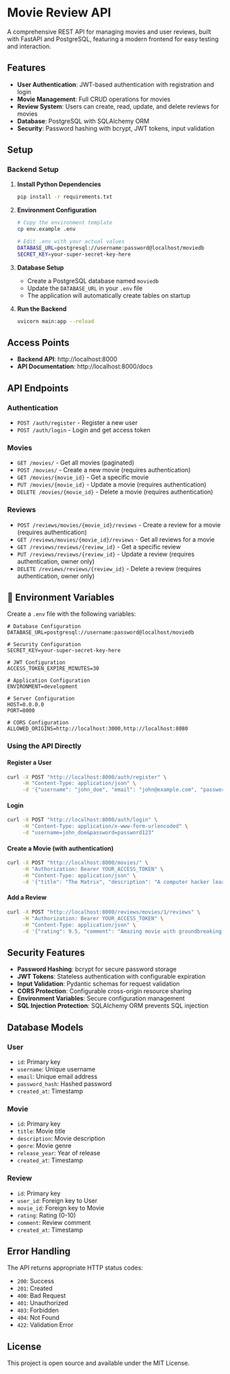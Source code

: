 # Movie Review API

A comprehensive REST API for managing movies and user reviews, built with FastAPI and PostgreSQL, featuring a modern frontend for easy testing and interaction.

## Features

- **User Authentication**: JWT-based authentication with registration and login
- **Movie Management**: Full CRUD operations for movies
- **Review System**: Users can create, read, update, and delete reviews for movies
- **Database**: PostgreSQL with SQLAlchemy ORM
- **Security**: Password hashing with bcrypt, JWT tokens, input validation

## Setup

### Backend Setup

1. **Install Python Dependencies**
   ```bash
   pip install -r requirements.txt
   ```

2. **Environment Configuration**
   ```bash
   # Copy the environment template
   cp env.example .env
   
   # Edit .env with your actual values
   DATABASE_URL=postgresql://username:password@localhost/moviedb
   SECRET_KEY=your-super-secret-key-here
   ```

3. **Database Setup**
   - Create a PostgreSQL database named `moviedb`
   - Update the `DATABASE_URL` in your `.env` file
   - The application will automatically create tables on startup

4. **Run the Backend**
   ```bash
   uvicorn main:app --reload
   ```

## Access Points

- **Backend API**: http://localhost:8000
- **API Documentation**: http://localhost:8000/docs

## API Endpoints

### Authentication
- `POST /auth/register` - Register a new user
- `POST /auth/login` - Login and get access token

### Movies
- `GET /movies/` - Get all movies (paginated)
- `POST /movies/` - Create a new movie (requires authentication)
- `GET /movies/{movie_id}` - Get a specific movie
- `PUT /movies/{movie_id}` - Update a movie (requires authentication)
- `DELETE /movies/{movie_id}` - Delete a movie (requires authentication)

### Reviews
- `POST /reviews/movies/{movie_id}/reviews` - Create a review for a movie (requires authentication)
- `GET /reviews/movies/{movie_id}/reviews` - Get all reviews for a movie
- `GET /reviews/reviews/{review_id}` - Get a specific review
- `PUT /reviews/reviews/{review_id}` - Update a review (requires authentication, owner only)
- `DELETE /reviews/reviews/{review_id}` - Delete a review (requires authentication, owner only)

## 🔧 Environment Variables

Create a `.env` file with the following variables:

```env
# Database Configuration
DATABASE_URL=postgresql://username:password@localhost/moviedb

# Security Configuration
SECRET_KEY=your-super-secret-key-here

# JWT Configuration
ACCESS_TOKEN_EXPIRE_MINUTES=30

# Application Configuration
ENVIRONMENT=development

# Server Configuration
HOST=0.0.0.0
PORT=8000

# CORS Configuration
ALLOWED_ORIGINS=http://localhost:3000,http://localhost:8080
```

### Using the API Directly

#### Register a User
```bash
curl -X POST "http://localhost:8000/auth/register" \
     -H "Content-Type: application/json" \
     -d '{"username": "john_doe", "email": "john@example.com", "password": "password123"}'
```

#### Login
```bash
curl -X POST "http://localhost:8000/auth/login" \
     -H "Content-Type: application/x-www-form-urlencoded" \
     -d "username=john_doe&password=password123"
```

#### Create a Movie (with authentication)
```bash
curl -X POST "http://localhost:8000/movies/" \
     -H "Authorization: Bearer YOUR_ACCESS_TOKEN" \
     -H "Content-Type: application/json" \
     -d '{"title": "The Matrix", "description": "A computer hacker learns from mysterious rebels about the true nature of his reality.", "genre": "Sci-Fi", "release_year": 1999}'
```

#### Add a Review
```bash
curl -X POST "http://localhost:8000/reviews/movies/1/reviews" \
     -H "Authorization: Bearer YOUR_ACCESS_TOKEN" \
     -H "Content-Type: application/json" \
     -d '{"rating": 9.5, "comment": "Amazing movie with groundbreaking special effects!"}'
```

## Security Features

- **Password Hashing**: bcrypt for secure password storage
- **JWT Tokens**: Stateless authentication with configurable expiration
- **Input Validation**: Pydantic schemas for request validation
- **CORS Protection**: Configurable cross-origin resource sharing
- **Environment Variables**: Secure configuration management
- **SQL Injection Protection**: SQLAlchemy ORM prevents SQL injection

## Database Models

### User
- `id`: Primary key
- `username`: Unique username
- `email`: Unique email address
- `password_hash`: Hashed password
- `created_at`: Timestamp

### Movie
- `id`: Primary key
- `title`: Movie title
- `description`: Movie description
- `genre`: Movie genre
- `release_year`: Year of release
- `created_at`: Timestamp

### Review
- `id`: Primary key
- `user_id`: Foreign key to User
- `movie_id`: Foreign key to Movie
- `rating`: Rating (0-10)
- `comment`: Review comment
- `created_at`: Timestamp

## Error Handling

The API returns appropriate HTTP status codes:
- `200`: Success
- `201`: Created
- `400`: Bad Request
- `401`: Unauthorized
- `403`: Forbidden
- `404`: Not Found
- `422`: Validation Error


## License

This project is open source and available under the MIT License.

